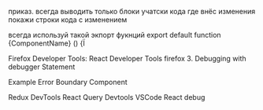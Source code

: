 
приказ. всегда выводить только блоки учатски кода где внёс изменения
покажи строки кода с изменением

всегда используй такой экпорт фукнций export default function {ComponentName} () {Ї


Firefox Developer Tools:
 React Developer Tools firefox
 3. Debugging with debugger Statement



Example Error Boundary Component
<ErrorBoundary>
  <MyComponent />
</ErrorBoundary>

Redux DevTools
React Query Devtools
VSCode React debug

